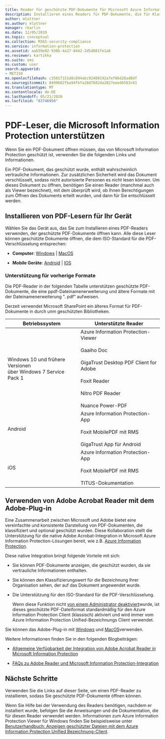 ```yaml
---
title: Reader für geschützte PDF-Dokumente für Microsoft Azure Information Protection
description: Installieren eines Readers für PDF-Dokumente, die für Klassifizierung und Schutz bezeichnet werden
author: mlottner
ms.author: mlottner
manager: rkarlin
ms.date: 12/05/2019
ms.topic: conceptual
ms.collection: M365-security-compliance
ms.service: information-protection
ms.assetid: aab59e02-930b-4a17-8442-2d5d081fe1a6
ms.reviewer: kartikka
ms.suite: ems
ms.custom: user
search.appverid:
- MET150
ms.openlocfilehash: c3501f151d8c894abc92408192a7ef86d28ad8df
ms.sourcegitcommit: 8499602fba94fbfa28d7682da2027eeed6583c61
ms.translationtype: MT
ms.contentlocale: de-DE
ms.lasthandoff: 05/21/2020
ms.locfileid: "83746950"
---
```

# <a name="pdf-readers-that-support-microsoft-information-protection"></a>PDF-Leser, die Microsoft Information Protection unterstützen

Wenn Sie ein PDF-Dokument öffnen müssen, das von Microsoft Information Protection geschützt ist, verwenden Sie die folgenden Links und Informationen.

Ein PDF-Dokument, das geschützt wurde, enthält wahrscheinlich vertrauliche Informationen. Zur zusätzlichen Sicherheit wird das Dokument verschlüsselt, sodass nicht autorisierte Personen es nicht lesen können. Um dieses Dokument zu öffnen, benötigen Sie einen Reader (manchmal auch als Viewer bezeichnet), mit dem überprüft wird, ob Ihnen Berechtigungen zum Öffnen des Dokuments erteilt wurden, und dann für Sie entschlüsselt werden.

## <a name="install-pdf-readers-for-your-device"></a>Installieren von PDF-Lesern für Ihr Gerät

Wählen Sie das Gerät aus, das Sie zum Installieren eines PDF-Readers verwenden, der geschützte PDF-Dokumente öffnen kann. Alle diese Leser können geschützte Dokumente öffnen, die dem ISO-Standard für die PDF-Verschlüsselung entsprechen:

- **Computer**: [Windows](protected-pdf-readers-windows.md)  |  [MacOS](protected-pdf-readers-mac.md)

- **Mobile Geräte**: [Android](protected-pdf-readers-android.md)  |  [IOS](protected-pdf-readers-ios.md)

### <a name="support-for-previous-formats"></a>Unterstützung für vorherige Formate

Die PDF-Reader in der folgenden Tabelle unterstützen geschützte PDF-Dokumente, die eine ppdf-Dateinamenerweiterung und ältere Formate mit der Dateinamenerweiterung ". pdf" aufweisen. 

Derzeit verwendet Microsoft SharePoint ein älteres Format für PDF-Dokumente in durch unm geschützten Bibliotheken.


|Betriebssystem|Unterstützte Reader|
|----------------|-----------------------------------|
|Windows 10 und frühere Versionen<br />über Windows 7 Service Pack 1|Azure Information Protection-Viewer<br /><br />Gaaiho Doc<br /><br />GigaTrust Desktop PDF Client for Adobe<br /><br />Foxit Reader<br /><br />Nitro PDF Reader<br /><br /> Nuance Power-PDF|
|Android|Azure Information Protection-App<br /><br />Foxit MobilePDF mit RMS<br /><br />GigaTrust App für Android|
|iOS|Azure Information Protection-App<br /><br />Foxit MobilePDF mit RMS<br /><br />TITUS-Dokumentation|

## <a name="using-adobe-acrobat-reader-with-the-adobe-plug-in"></a>Verwenden von Adobe Acrobat Reader mit dem Adobe-Plug-in

Eine Zusammenarbeit zwischen Microsoft und Adobe bietet eine vereinfachte und konsistente Darstellung von PDF-Dokumenten, die klassifiziert und optional geschützt wurden. Diese Kollaboration stellt die Unterstützung für die native Adobe Acrobat-Integration in Microsoft Azure Information Protection-Lösungen bereit, wie z.B. [Azure Information Protection](../what-is-information-protection.md). 

Diese native Integration bringt folgende Vorteile mit sich:

- Sie können PDF-Dokumente anzeigen, die geschützt wurden, da sie vertrauliche Informationen enthalten.

- Sie können den Klassifizierungswert für die Bezeichnung Ihrer Organisation sehen, der auf das Dokument angewendet wurde.

- Die Unterstützung für den ISO-Standard für die PDF-Verschlüsselung.
    
    Wenn diese Funktion nicht [von einem Administrator deaktiviert](client-admin-guide-customizations.md#dont-protect-pdf-files-by-using-the-iso-standard-for-pdf-encryption)wurde, ist dieses geschützte PDF-Dateiformat standardmäßig für den Azure Information Protection Client (klassisch) aktiviert und wird immer vom Azure Information Protection Unified-Bezeichnungs Client verwendet.

Sie können das Adobe-Plug-in mit [Windows](protected-pdf-readers-windows.md) und [MacOS](protected-pdf-readers-mac.md)verwenden.

Weitere Informationen finden Sie in den folgenden Blogbeiträgen: 

- [Allgemeine Verfügbarkeit der Integration von Adobe Acrobat Reader in Microsoft Information Protection](https://techcommunity.microsoft.com/t5/Azure-Information-Protection/General-Availability-of-Adobe-Acrobat-Reader-Integration-with/ba-p/298396)

- [FAQs zu Adobe Reader und Microsoft Information Protection-Integration](https://techcommunity.microsoft.com/t5/Microsoft-Information-Protection/Adobe-reader-and-Microsoft-Information-Protection-integration/ba-p/482219)

## <a name="next-steps"></a>Nächste Schritte

Verwenden Sie die Links auf dieser Seite, um einen PDF-Reader zu installieren, sodass Sie geschützte PDF-Dokumente öffnen können.

Wenn Sie Hilfe bei der Verwendung des Readers benötigen, nachdem er installiert wurde, befolgen Sie die Anweisungen und die Dokumentation, die für diesen Reader verwendet werden. Informationen zum Azure Information Protection Viewer für Windows finden Sie beispielsweise unter [Benutzerhandbuch: Anzeigen geschützter Dateien mit dem Azure Information Protection Unified Bezeichnung-Client](clientv2-view-use-files.md).

